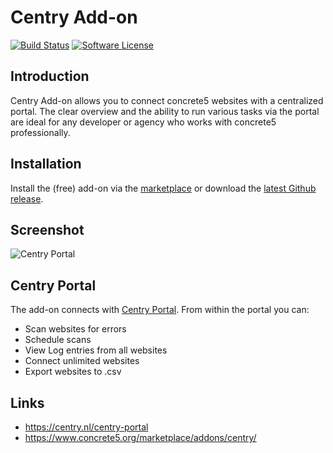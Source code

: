 # Centry Add-on

[![Build Status](https://travis-ci.org/a3020/centry.svg?branch=master)](https://travis-ci.org/a3020/centry)
[![Software License][ico-license]](LICENSE.txt)

## Introduction
Centry Add-on allows you to connect concrete5 websites with a centralized portal.
The clear overview and the ability to run various tasks via the portal
are ideal for any developer or agency who works with concrete5 professionally.

## Installation
Install the (free) add-on via the [marketplace](https://www.concrete5.org/marketplace/addons/centry/) or download the [latest Github release](https://github.com/a3020/centry/releases/latest).

## Screenshot

![Centry Portal](https://user-images.githubusercontent.com/1431100/32143097-cdb4a1d2-bca4-11e7-9256-b3f28ae3da0c.png)


## Centry Portal

The add-on connects with [Centry Portal](https://centry.nl/centry-portal). From within the portal
you can:
- Scan websites for errors
- Schedule scans
- View Log entries from all websites
- Connect unlimited websites
- Export websites to .csv

## Links
- https://centry.nl/centry-portal
- https://www.concrete5.org/marketplace/addons/centry/

[ico-license]: https://img.shields.io/badge/license-MIT-brightgreen.svg?style=flat-square
